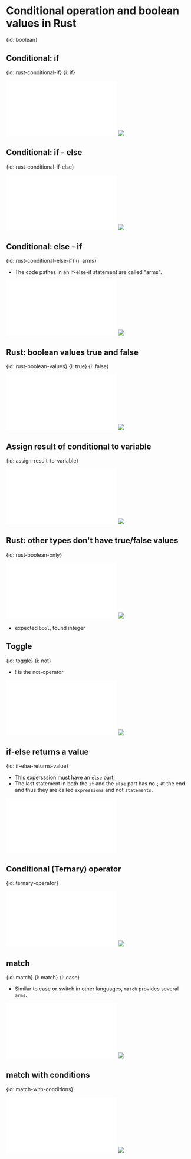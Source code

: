 # Conditional operation and boolean values in Rust
{id: boolean}

## Conditional: if
{id: rust-conditional-if}
{i: if}

![](examples/booleans/if.rs)
![](examples/booleans/if.out)

## Conditional: if - else
{id: rust-conditional-if-else}

![](examples/booleans/if_else.rs)
![](examples/booleans/if_else.out)

## Conditional: else - if
{id: rust-conditional-else-if}
{i: arms}

* The code pathes in an if-else-if statement are called "arms".

![](examples/booleans/else_if.rs)
![](examples/booleans/else_if.out)

## Rust: boolean values true and false
{id: rust-boolean-values}
{i: true}
{i: false}

![](examples/booleans/bool.rs)
![](examples/booleans/bool.out)

## Assign result of conditional to variable
{id: assign-result-to-variable}

![](examples/booleans/assign_result_to_variable.rs)
![](examples/booleans/assign_result_to_variable.out)

## Rust: other types don't have true/false values
{id: rust-boolean-only}

![](examples/booleans/other.rs)
![](examples/booleans/other.out)

* expected `bool`, found integer

## Toggle
{id: toggle}
{i: not}

* ! is the not-operator

![](examples/booleans/toggle.rs)
![](examples/booleans/toggle.out)

## if-else returns a value
{id: if-else-returns-value}

* This expersssion must have an `else` part!
* The last statement in both the `if` and the `else` part has no `;` at the end and thus they are called `expressions` and not `statements`.

![](examples/booleans/if_returns_value.rs)

## Conditional (Ternary) operator
{id: ternary-operator}

![](examples/booleans/ternary.rs)
![](examples/booleans/ternary.out)

## match
{id: match}
{i: match}
{i: case}

* Similar to case or switch in other languages, `match` provides several `arms`.

![](examples/booleans/match.rs)
![](examples/booleans/match.out)

## match with conditions
{id: match-with-conditions}

![](examples/booleans/match_with_conditions.rs)
![](examples/booleans/match_with_conditions.out)

